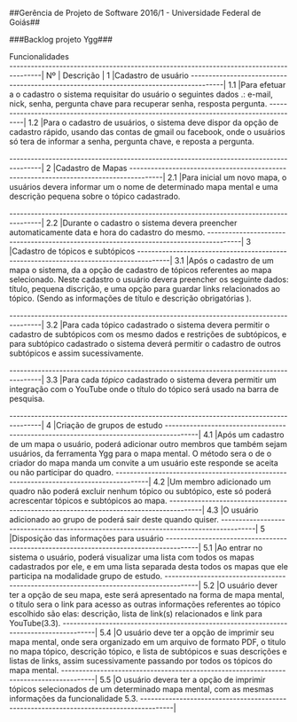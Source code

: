 ##Gerência de Projeto de Software 2016/1 - Universidade Federal de Goiás##

###Backlog projeto Ygg###

Funcionalidades	      
---------------------------------------------------------------------------------------|
Nº  | Descrição                                                                        |
1   |Cadastro de usuário
---------------------------------------------------------------------------------------|
1.1 |Para efetuar a o cadastro o sistema requisitar do usuário o seguintes dados .:
     e-mail, nick, senha, pergunta chave para recuperar senha, resposta pergunta. 
---------------------------------------------------------------------------------------|
1.2 |Para o cadastro de usuários, o sistema deve dispor da opção de cadastro rápido,
     usando das  contas de gmail ou  facebook, onde o usuários só tera de informar a 
     senha, pergunta chave, e reposta a pergunta.

---------------------------------------------------------------------------------------|
2   |Cadastro de Mapas
---------------------------------------------------------------------------------------|
2.1 |Para inicial um novo mapa, o usuários devera informar um o nome de determinado
     mapa mental e uma descrição pequena sobre o tópico cadastrado.

---------------------------------------------------------------------------------------|
2.2 |Durante o cadastro o sistema devera preencher automaticamente data e hora do 
     cadastro do mesmo.
---------------------------------------------------------------------------------------|
3   |Cadastro de tópicos e subtópicos
---------------------------------------------------------------------------------------|
3.1 |Após o cadastro de um mapa o sistema, da a opção de cadastro de tópicos referentes
     ao mapa selecionado. Neste cadastro o usuário devera preencher os seguinte dados:
     título, pequena discrição, e uma opção para guardar links relacionados ao tópico.
     (Sendo as informações de título e descrição obrigatórias ).

---------------------------------------------------------------------------------------|
3.2 |Para cada tópico cadastrado o sistema devera permitir o cadastro de subtópicos 
     com os mesmo dados e restrições de subtópicos, e para subtópico cadastrado o 
     sistema deverá permitir o cadastro de outros subtópicos e assim sucessivamente.

---------------------------------------------------------------------------------------|
3.3 |Para cada *tópico* cadastrado o sistema devera permitir um integração com o 
     YouTube onde o título do tópico será usado na barra de pesquisa.

---------------------------------------------------------------------------------------|
4   |Criação de grupos de estudo
---------------------------------------------------------------------------------------|
4.1 |Após um cadastro de um mapa o usuário, poderá adicionar outro membros que também 
     sejam usuários, da ferramenta Ygg para o mapa mental. O método sera o de o criador 
     do mapa manda um convite a um usuário este responde se aceita ou não participar do 
     quadro.
---------------------------------------------------------------------------------------|
4.2 |Um membro adicionado  um quadro não poderá excluir nenhum tópico ou subtópico,
     este só poderá acrescentar tópicos e subtópicos ao mapa.
---------------------------------------------------------------------------------------|
4.3 |O usuário adicionado ao grupo de poderá sair deste quando quiser.
---------------------------------------------------------------------------------------|
5   |Disposição das informações para usuário
---------------------------------------------------------------------------------------|
5.1 |Ao entrar no sistema o usuário, poderá visualizar uma lista com todos os mapas
     cadastrados por ele, e em uma lista separada desta todos os mapas que ele 
     participa na modalidade grupo de estudo.
---------------------------------------------------------------------------------------|
5.2 |O usuário dever ter a opção de seu mapa, este será apresentado na forma de mapa
     mental, o título sera o link para acesso as outras informações referentes ao 
     tópico escolhido são elas: descrição, lista de link(s) relacionados e link para 
     YouTube(3.3).
---------------------------------------------------------------------------------------|
5.4 |O usuário deve ter a opção de imprimir seu mapa mental, onde sera organizado em 
     um arquivo de formato PDF, o titulo no mapa tópico, descrição tópico, e lista de 
     subtópicos e suas descrições e listas de links, assim sucessivamente passando por 
     todos os tópicos do mapa mental.
---------------------------------------------------------------------------------------|
5.5 |O usuário devera ter a opção de imprimir tópicos selecionados de um determinado 
     mapa mental, com as mesmas informações da funcionalidade 5.3.
---------------------------------------------------------------------------------------|

 

